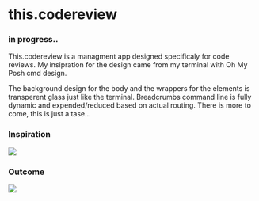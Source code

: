 # this.codereview
<h3>in progress..</h3>

This.codereview is a managment app designed specificaly for code reviews. 
My insipration for the design came from my terminal with Oh My Posh cmd design. 

The background design for the body and the wrappers for the elements is transperent glass just like the terminal.
Breadcrumbs command line is fully dynamic and expended/reduced based on actual routing. 
There is more to come, this is just a tase...

<h3>Inspiration</h3>
<img src="https://i.im.ge/2022/01/02/XuOSza.png"/>

<h3>Outcome</h3>
<img src="https://i.im.ge/2022/01/02/XuO2tx.png"/>
